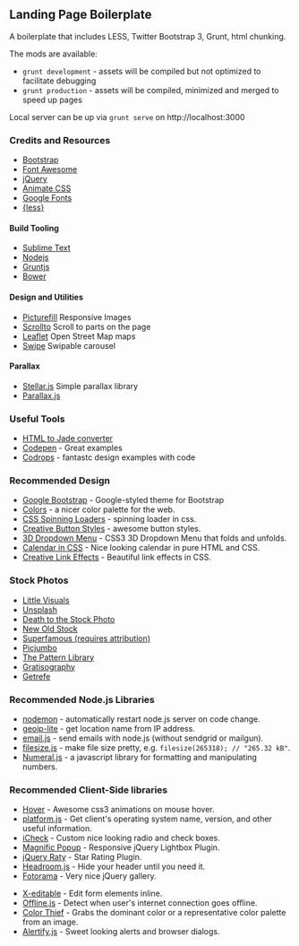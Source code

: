 ## Landing Page Boilerplate

A boilerplate that includes LESS, Twitter Bootstrap 3, Grunt, html chunking.

The mods are available:
- `grunt development` - assets will be compiled but not optimized to facilitate debugging
- `grunt production` - assets will be compiled, minimized and merged to speed up pages

Local server can be up via `grunt serve` on http://localhost:3000

### Credits and Resources

* [Bootstrap](http://getbootstrap.com/)
* [Font Awesome](http://fontawesome.io/)
* [jQuery](http://jquery.com/)
* [Animate CSS](https://daneden.me/animate/)
* [Google Fonts](http://www.google.com/fonts)
* [{less}](http://lesscss.org/)

#### Build Tooling

* [Sublime Text](http://www.sublimetext.com/)
* [Nodejs](http://nodejs.org/)
* [Gruntjs](http://gruntjs.com/)
* [Bower](http://bower.io/)

#### Design and Utilities

* [Picturefill](https://github.com/scottjehl/picturefill) Responsive Images
* [Scrollto](https://github.com/flesler/jquery.scrollTo) Scroll to parts on the page
* [Leaflet](https://github.com/Leaflet/Leaflet) Open Street Map maps
* [Swipe](https://github.com/bradbirdsall/Swipe) Swipable carousel

#### Parallax

* [Stellar.js](https://github.com/markdalgleish/stellar.js) Simple parallax library
* [Parallax.js](http://wagerfield.github.io/parallax/)


### Useful Tools

* [HTML to Jade converter](http://html2jade.aaron-powell.com)
* [Codepen](http://codepen.io/) - Great examples
* [Codrops](http://tympanus.net/codrops/) - fantastc design examples with code

### Recommended Design

- [Google Bootstrap](http://todc.github.io/todc-bootstrap/) - Google-styled theme for Bootstrap
- [Colors](http://clrs.cc) - a nicer color palette for the web.
- [CSS Spinning Loaders](http://codepen.io/andymcfee/pen/ioskA) - spinning loader in css.
- [Creative Button Styles](http://tympanus.net/Development/CreativeButtons/) - awesome button styles.
- [3D Dropdown Menu](http://soulwire.github.io/Makisu/) - CSS3 3D Dropdown Menu that folds and unfolds.
- [Calendar in CSS](http://cssdeck.com/labs/vr7yddm7) - Nice looking calendar in pure HTML and CSS.
- [Creative Link Effects](http://tympanus.net/Development/CreativeLinkEffects/) - Beautiful link effects in CSS.


### Stock Photos

* [Little Visuals](http://littlevisuals.co/)
* [Unsplash](http://unsplash.com/)
* [Death to the Stock Photo](http://join.deathtothestockphoto.com/)
* [New Old Stock](http://nos.twnsnd.co/)
* [Superfamous (requires attribution)](http://superfamous.com/)
* [Picjumbo](http://picjumbo.com/)
* [The Pattern Library](http://thepatternlibrary.com/)
* [Gratisography](http://www.gratisography.com/)
* [Getrefe](http://getrefe.tumblr.com/)


### Recommended Node.js Libraries

* [nodemon](https://github.com/remy/nodemon) - automatically restart node.js server on code change.
* [geoip-lite](https://github.com/bluesmoon/node-geoip) - get location name from IP address.
* [email.js](https://github.com/eleith/emailjs) - send emails with node.js (without sendgrid or mailgun).
* [filesize.js](http://filesizejs.com/) - make file size pretty, e.g. `filesize(265318); // "265.32 kB"`.
* [Numeral.js](http://numeraljs.com) - a javascript library for formatting and manipulating numbers.

### Recommended Client-Side libraries

- [Hover](https://github.com/IanLunn/Hover) - Awesome css3 animations on mouse hover.
- [platform.js](https://github.com/bestiejs/platform.js) - Get client's operating system name, version, and other useful information.
- [iCheck](https://github.com/fronteed/iCheck) - Custom nice looking radio and check boxes.
- [Magnific Popup](http://dimsemenov.com/plugins/magnific-popup/) - Responsive jQuery Lightbox Plugin.
- [jQuery Raty](http://wbotelhos.com/raty/) - Star Rating Plugin.
- [Headroom.js](http://wicky.nillia.ms/headroom.js/) - Hide your header until you need it.
- [Fotorama](http://fotorama.io) - Very nice jQuery gallery.
* [X-editable](http://vitalets.github.io/x-editable/) - Edit form elements inline.
* [Offline.js](http://github.hubspot.com/offline/docs/welcome/) - Detect when user's internet connection goes offline.
* [Color Thief](https://github.com/lokesh/color-thief) - Grabs the dominant color or a representative color palette from an image.
* [Alertify.js](http://fabien-d.github.io/alertify.js/) - Sweet looking alerts and browser dialogs.
